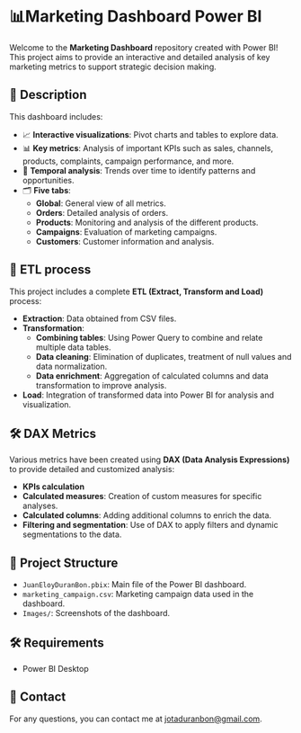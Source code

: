 # 📊Marketing Dashboard Power BI

Welcome to the **Marketing Dashboard** repository created with Power BI! 
This project aims to provide an interactive and detailed analysis of key marketing metrics to support strategic decision making.

## 🚀 Description

This dashboard includes:
- 📈 **Interactive visualizations**: Pivot charts and tables to explore data.
- 📊 **Key metrics**: Analysis of important KPIs such as sales, channels, products, complaints, campaign performance, and more.
- 📅 **Temporal analysis**: Trends over time to identify patterns and opportunities.
- 🗂️ **Five tabs**: 
  - **Global**: General view of all metrics.
  - **Orders**: Detailed analysis of orders.
  - **Products**: Monitoring and analysis of the different products.
  - **Campaigns**: Evaluation of marketing campaigns.
  - **Customers**: Customer information and analysis.

## 🔄 ETL process

This project includes a complete **ETL (Extract, Transform and Load)** process:
- **Extraction**: Data obtained from CSV files.
- **Transformation**: 
  - **Combining tables**: Using Power Query to combine and relate multiple data tables.
  - **Data cleaning**: Elimination of duplicates, treatment of null values ​​and data normalization.
  - **Data enrichment**: Aggregation of calculated columns and data transformation to improve analysis.
- **Load**: Integration of transformed data into Power BI for analysis and visualization.

## 🛠️ DAX Metrics

Various metrics have been created using **DAX (Data Analysis Expressions)** to provide detailed and customized analysis:
- **KPIs calculation**
- **Calculated measures**: Creation of custom measures for specific analyses.
- **Calculated columns**: Adding additional columns to enrich the data.
- **Filtering and segmentation**: Use of DAX to apply filters and dynamic segmentations to the data.

## 📂 Project Structure

- `JuanEloyDuranBon.pbix`: Main file of the Power BI dashboard.
- `marketing_campaign.csv`: Marketing campaign data used in the dashboard.
- `Images/`: Screenshots of the dashboard.

## 🛠️ Requirements

- Power BI Desktop

## 📧 Contact

For any questions, you can contact me at jotaduranbon@gmail.com.

